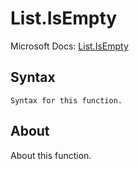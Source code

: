 ---
---

# List.IsEmpty

Microsoft Docs: [List.IsEmpty](https://docs.microsoft.com/en-us/powerquery-m/list-isempty)

## Syntax

```powerquery-m
Syntax for this function.
```

## About

About this function.

